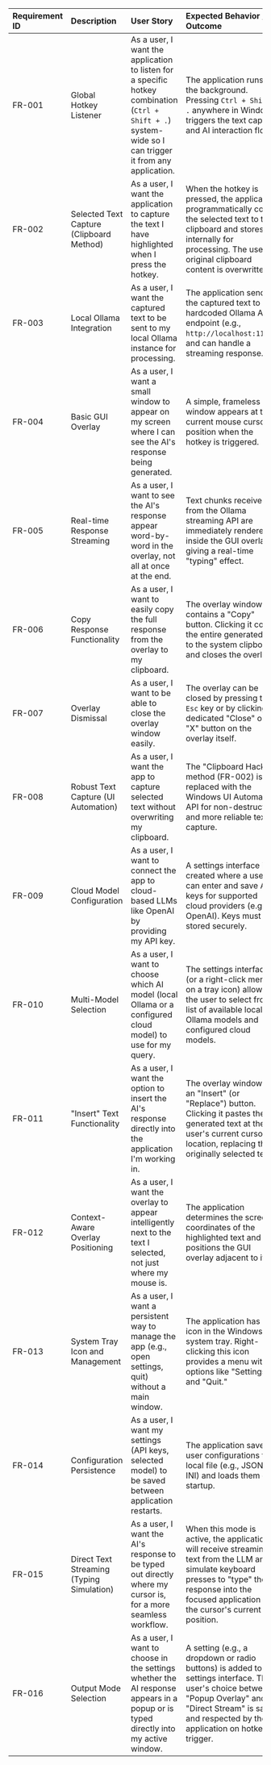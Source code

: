 | Requirement ID | Description                               | User Story                                                                                                                                               | Expected Behavior / Outcome                                                                                                                                                                                  | Status |
| :------------- | :---------------------------------------- | :------------------------------------------------------------------------------------------------------------------------------------------------------- | :----------------------------------------------------------------------------------------------------------------------------------------------------------------------------------------------------------- | :----- |
| FR-001         | Global Hotkey Listener                    | As a user, I want the application to listen for a specific hotkey combination (`Ctrl + Shift + .`) system-wide so I can trigger it from any application. | The application runs in the background. Pressing `Ctrl + Shift + .` anywhere in Windows triggers the text capture and AI interaction flow.                                                                   | MUS    |
| FR-002         | Selected Text Capture (Clipboard Method)  | As a user, I want the application to capture the text I have highlighted when I press the hotkey.                                                        | When the hotkey is pressed, the application programmatically copies the selected text to the clipboard and stores it internally for processing. The user's original clipboard content is overwritten.        | MUS    |
| FR-003         | Local Ollama Integration                  | As a user, I want the captured text to be sent to my local Ollama instance for processing.                                                               | The application sends the captured text to a hardcoded Ollama API endpoint (e.g., `http://localhost:11434`) and can handle a streaming response.                                                             | MUS    |
| FR-004         | Basic GUI Overlay                         | As a user, I want a small window to appear on my screen where I can see the AI's response being generated.                                               | A simple, frameless GUI window appears at the current mouse cursor's position when the hotkey is triggered.                                                                                                  | MUS    |
| FR-005         | Real-time Response Streaming              | As a user, I want to see the AI's response appear word-by-word in the overlay, not all at once at the end.                                               | Text chunks received from the Ollama streaming API are immediately rendered inside the GUI overlay, giving a real-time "typing" effect.                                                                      | MUS    |
| FR-006         | Copy Response Functionality               | As a user, I want to easily copy the full response from the overlay to my clipboard.                                                                     | The overlay window contains a "Copy" button. Clicking it copies the entire generated text to the system clipboard and closes the overlay.                                                                    | MUS    |
| FR-007         | Overlay Dismissal                         | As a user, I want to be able to close the overlay window easily.                                                                                         | The overlay can be closed by pressing the `Esc` key or by clicking a dedicated "Close" or "X" button on the overlay itself.                                                                                  | MUS    |
| FR-008         | Robust Text Capture (UI Automation)       | As a user, I want the app to capture selected text without overwriting my clipboard.                                                                     | The "Clipboard Hack" method (FR-002) is replaced with the Windows UI Automation API for non-destructive and more reliable text capture.                                                                      | Future |
| FR-009         | Cloud Model Configuration                 | As a user, I want to connect the app to cloud-based LLMs like OpenAI by providing my API key.                                                            | A settings interface is created where a user can enter and save API keys for supported cloud providers (e.g., OpenAI). Keys must be stored securely.                                                         | Future |
| FR-010         | Multi-Model Selection                     | As a user, I want to choose which AI model (local Ollama or a configured cloud model) to use for my query.                                               | The settings interface (or a right-click menu on a tray icon) allows the user to select from a list of available local Ollama models and configured cloud models.                                            | Future |
| FR-011         | "Insert" Text Functionality               | As a user, I want the option to insert the AI's response directly into the application I'm working in.                                                   | The overlay window has an "Insert" (or "Replace") button. Clicking it pastes the generated text at the user's current cursor location, replacing the originally selected text.                               | Future |
| FR-012         | Context-Aware Overlay Positioning         | As a user, I want the overlay to appear intelligently next to the text I selected, not just where my mouse is.                                           | The application determines the screen coordinates of the highlighted text and positions the GUI overlay adjacent to it.                                                                                      | Future |
| FR-013         | System Tray Icon and Management           | As a user, I want a persistent way to manage the app (e.g., open settings, quit) without a main window.                                                  | The application has an icon in the Windows system tray. Right-clicking this icon provides a menu with options like "Settings" and "Quit."                                                                    | Future |
| FR-014         | Configuration Persistence                 | As a user, I want my settings (API keys, selected model) to be saved between application restarts.                                                       | The application saves user configurations to a local file (e.g., JSON or INI) and loads them on startup.                                                                                                     | Future |
| FR-015         | Direct Text Streaming (Typing Simulation) | As a user, I want the AI's response to be typed out directly where my cursor is, for a more seamless workflow.                                           | When this mode is active, the application will receive streaming text from the LLM and simulate keyboard presses to "type" the response into the focused application at the cursor's current position.       | Future |
| FR-016         | Output Mode Selection                     | As a user, I want to choose in the settings whether the AI response appears in a popup or is typed directly into my active window.                       | A setting (e.g., a dropdown or radio buttons) is added to the settings interface. The user's choice between "Popup Overlay" and "Direct Stream" is saved and respected by the application on hotkey trigger. | Future |
